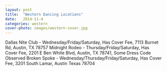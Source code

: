 ```yaml
---
layout: post
title:  "Western Dancing Locations"
date:   2014-11-4
categories: western
cover-photo: images/western-cover.jpg
---
```



<!-- TODO: CONTAINS THE LIST OF LOCATIONS HERE THAT CAN BE ACCESSED FROM HOMEPAGE -->

Dallas Nite Club - Wednesday/Friday/Saturday, Has Cover Fee, 7113 Burnet Rd, Austin, TX 78757
Midnight Rodeo - Thursday/Friday/Saturday, Has Cover Fee, 2201 E Ben White Blvd, Austin, TX 78741, Some Dress Code Observed
Broken Spoke - Wednesday/Thursday/Friday/Saturday, Has Cover Fee, 3201 South Lamar, Austin Texas 78704

